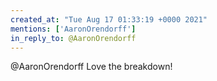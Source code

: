 ```yaml
---
created_at: "Tue Aug 17 01:33:19 +0000 2021"
mentions: ['AaronOrendorff']
in_reply_to: @AaronOrendorff
---
```


@AaronOrendorff Love the breakdown!